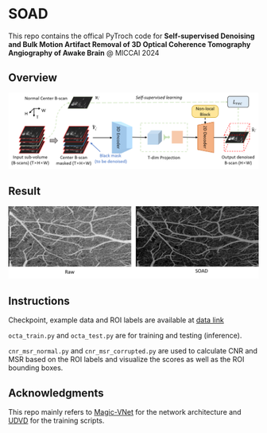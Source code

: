 # SOAD

This repo contains the offical PyTroch code for **Self-supervised Denoising and Bulk Motion Artifact Removal of 3D Optical Coherence Tomography Angiography of Awake Brain** @ MICCAI 2024

## Overview
<img title="Overview" alt="Overview" src="figures/pipeline.png">

## Result
<img title="Result" alt="Result" src="figures/result.png">

## Instructions

Checkpoint, example data and ROI labels are available at [data link](https://drive.google.com/drive/folders/1DhTWe1PzyWxY3p6A0ZCokx7ilZk2UTm5?usp=sharing) 

`octa_train.py` and `octa_test.py` are for training and testing (inference).

`cnr_msr_normal.py` and `cnr_msr_corrupted.py` are used to calculate CNR and MSR based on the ROI labels and visualize the scores as well as the ROI bounding boxes.

## Acknowledgments

This repo mainly refers to [Magic-VNet](https://github.com/Hsuxu/Magic-VNet) for the network architecture and [UDVD](https://github.com/sreyas-mohan/udvd) for the training scripts.